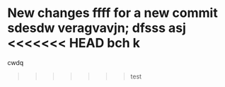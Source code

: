 New changes
ffff for a new commit
sdesdw
veragvavjn;
dfsss
asj
<<<<<<< HEAD
bch k
=======
cwdq
>>>>>>> test
